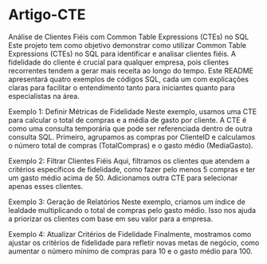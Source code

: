 # Artigo-CTE
Análise de Clientes Fiéis com Common Table Expressions (CTEs) no SQL
Este projeto tem como objetivo demonstrar como utilizar Common Table Expressions (CTEs) no SQL para identificar e analisar clientes fiéis. A fidelidade do cliente é crucial para qualquer empresa, pois clientes recorrentes tendem a gerar mais receita ao longo do tempo. Este README apresentará quatro exemplos de códigos SQL, cada um com explicações claras para facilitar o entendimento tanto para iniciantes quanto para especialistas na área.

Exemplo 1: Definir Métricas de Fidelidade
Neste exemplo, usamos uma CTE para calcular o total de compras e a média de gasto por cliente. A CTE é como uma consulta temporária que pode ser referenciada dentro de outra consulta SQL. Primeiro, agrupamos as compras por ClienteID e calculamos o número total de compras (TotalCompras) e o gasto médio (MediaGasto).

Exemplo 2: Filtrar Clientes Fiéis
Aqui, filtramos os clientes que atendem a critérios específicos de fidelidade, como fazer pelo menos 5 compras e ter um gasto médio acima de 50. Adicionamos outra CTE para selecionar apenas esses clientes.

Exemplo 3: Geração de Relatórios
Neste exemplo, criamos um índice de lealdade multiplicando o total de compras pelo gasto médio. Isso nos ajuda a priorizar os clientes com base em seu valor para a empresa.

Exemplo 4: Atualizar Critérios de Fidelidade
Finalmente, mostramos como ajustar os critérios de fidelidade para refletir novas metas de negócio, como aumentar o número mínimo de compras para 10 e o gasto médio para 100.
